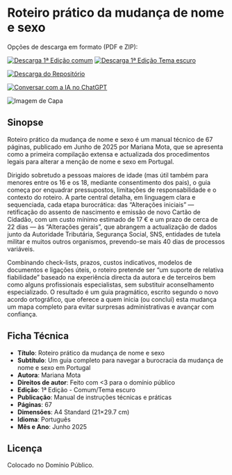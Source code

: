# Roteiro prático da mudança de nome e sexo

Opções de descarga em formato (PDF e ZIP):

[![Descarga 1ª Edição comum](https://img.shields.io/badge/DESCARREGAR-1%C2%AA%20Edi%C3%A7%C3%A3o%20comum-white?style=for-the-badge)](https://raw.githubusercontent.com/supermarsx/roteiro-mudanca-nome-e-sexo/refs/heads/main/distribuicao/edicao-comum.pdf)
[![Descarga 1ª Edição Tema escuro](https://img.shields.io/badge/DESCARREGAR-1%C2%AA%20Edi%C3%A7%C3%A3o%20tema%20escuro-black?style=for-the-badge)](https://raw.githubusercontent.com/supermarsx/roteiro-mudanca-nome-e-sexo/refs/heads/main/distribuicao/edicao-tema-escuro.pdf)

[![Descarga do Repositório](https://img.shields.io/badge/DESCARREGAR-Reposit%C3%B3rio%20completo-blue?style=for-the-badge)](https://github.com/supermarsx/roteiro-mudanca-nome-e-sexo/archive/refs/heads/main.zip)

[![Conversar com a IA no ChatGPT](https://img.shields.io/badge/CONVERSAR-COM%20A%20IA%20NO%20CHATGPT-green?style=for-the-badge)](https://chatgpt.com/g/g-68504ffb04848191a5df58246b201561-guia-para-a-mudanca-de-nome-e-sexo)

![Imagem de Capa](https://github.com/user-attachments/assets/d51a61bf-91fd-4264-b83c-3d3373edb6ce)

## Sinopse

Roteiro prático da mudança de nome e sexo é um manual técnico de 67 páginas, publicado em Junho de 2025 por Mariana Mota, que se apresenta como a primeira compilação extensa e actualizada dos procedimentos legais para alterar a menção de nome e sexo em Portugal.

Dirigido sobretudo a pessoas maiores de idade (mas útil também para menores entre os 16 e os 18, mediante consentimento dos pais), o guia começa por enquadrar pressupostos, limitações de responsabilidade e o contexto do roteiro. A parte central detalha, em linguagem clara e sequenciada, cada etapa burocrática: das “Alterações iniciais” — retificação do assento de nascimento e emissão de novo Cartão de Cidadão, com um custo mínimo estimado de 17 € e um prazo de cerca de 22 dias — às “Alterações gerais”, que abrangem a actualização de dados junto da Autoridade Tributária, Segurança Social, SNS, entidades de tutela militar e muitos outros organismos, prevendo-se mais 40 dias de processos variáveis.

Combinando check-lists, prazos, custos indicativos, modelos de documentos e ligações úteis, o roteiro pretende ser “um suporte de relativa fiabilidade” baseado na experiência directa da autora e de terceiros bem como alguns profissionais especialistas, sem substituir aconselhamento especializado. O resultado é um guia pragmático, escrito segundo o novo acordo ortográfico, que oferece a quem inicia (ou conclui) esta mudança um mapa completo para evitar surpresas administrativas e avançar com confiança.

## Ficha Técnica

- **Título**: Roteiro prático da mudança de nome e sexo
- **Subtítulo**: Um guia completo para navegar a burocracia da mudança de nome e sexo em Portugal
- **Autora**: Mariana Mota
- **Direitos de autor**: Feito com <3 para o domínio público
- **Edição**: 1ª Edição - Comum/Tema escuro
- **Publicação**: Manual de instruções técnicas e práticas
- **Páginas**: 67
- **Dimensões**: A4 Standard (21×29.7 cm)
- **Idioma**: Português
- **Mês e Ano**: Junho 2025

## Licença

Colocado no Domínio Público.
